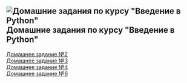 ## ![Домашние задания по курсу "Введение в Python"](https://png.icons8.com/office/25/000000/home-page.png) Домашние задания по курсу "Введение в Python"
[Домашнее задание №2](https://github.com/Admink0/python/blob/master/Project_1.ipynb)<br>
[Домашнее задание №3](https://github.com/Admink0/python/blob/master/Project_2.ipynb)<br>
[Домашнее задание №4](https://github.com/Admink0/python/blob/master/Project_3.ipynb)<br>
[Домашнее задание №6](https://github.com/Admink0/python/blob/master/Project_4.ipynb)<br>